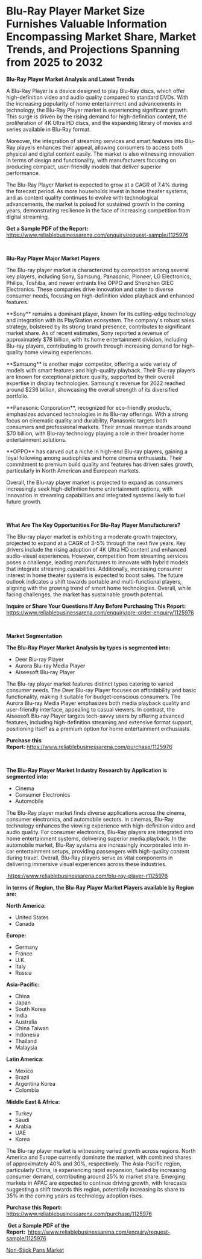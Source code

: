 <p><h1>Blu-Ray Player Market Size Furnishes Valuable Information Encompassing Market Share, Market Trends, and Projections Spanning from 2025 to 2032</h1></p><p><strong>Blu-Ray Player Market Analysis and Latest Trends</strong></p>
<p><p>A Blu-Ray Player is a device designed to play Blu-Ray discs, which offer high-definition video and audio quality compared to standard DVDs. With the increasing popularity of home entertainment and advancements in technology, the Blu-Ray Player market is experiencing significant growth. This surge is driven by the rising demand for high-definition content, the proliferation of 4K Ultra HD discs, and the expanding library of movies and series available in Blu-Ray format. </p><p>Moreover, the integration of streaming services and smart features into Blu-Ray players enhances their appeal, allowing consumers to access both physical and digital content easily. The market is also witnessing innovation in terms of design and functionality, with manufacturers focusing on producing compact, user-friendly models that deliver superior performance.</p><p>The Blu-Ray Player Market is expected to grow at a CAGR of 7.4% during the forecast period. As more households invest in home theater systems, and as content quality continues to evolve with technological advancements, the market is poised for sustained growth in the coming years, demonstrating resilience in the face of increasing competition from digital streaming.</p></p>
<p><strong>Get a Sample PDF of the Report:&nbsp;</strong> <a href="https://www.reliablebusinessarena.com/enquiry/request-sample/1125976?utm_campaign=3062&utm_medium=2&utm_source=Github&utm_content=ia&utm_term=06042025&utm_id=blu-ray-player">https://www.reliablebusinessarena.com/enquiry/request-sample/1125976</a></p>
<p>&nbsp;</p>
<p><strong>Blu-Ray Player Major Market Players</strong></p>
<p><p>The Blu-ray player market is characterized by competition among several key players, including Sony, Samsung, Panasonic, Pioneer, LG Electronics, Philips, Toshiba, and newer entrants like OPPO and Shenzhen GIEC Electronics. These companies drive innovation and cater to diverse consumer needs, focusing on high-definition video playback and enhanced features.</p><p>**Sony** remains a dominant player, known for its cutting-edge technology and integration with its PlayStation ecosystem. The company's robust sales strategy, bolstered by its strong brand presence, contributes to significant market share. As of recent estimates, Sony reported a revenue of approximately $78 billion, with its home entertainment division, including Blu-ray players, contributing to growth through increasing demand for high-quality home viewing experiences.</p><p>**Samsung** is another major competitor, offering a wide variety of models with smart features and high-quality playback. Their Blu-ray players are known for exceptional picture quality, supported by their overall expertise in display technologies. Samsung's revenue for 2022 reached around $236 billion, showcasing the overall strength of its diversified portfolio.</p><p>**Panasonic Corporation**, recognized for eco-friendly products, emphasizes advanced technologies in its Blu-ray offerings. With a strong focus on cinematic quality and durability, Panasonic targets both consumers and professional markets. Their annual revenue stands around $70 billion, with Blu-ray technology playing a role in their broader home entertainment solutions.</p><p>**OPPO** has carved out a niche in high-end Blu-ray players, gaining a loyal following among audiophiles and home cinema enthusiasts. Their commitment to premium build quality and features has driven sales growth, particularly in North American and European markets.</p><p>Overall, the Blu-ray player market is projected to expand as consumers increasingly seek high-definition home entertainment options, with innovation in streaming capabilities and integrated systems likely to fuel future growth.</p></p>
<p>&nbsp;</p>
<p><strong>What Are The Key Opportunities For Blu-Ray Player Manufacturers?</strong></p>
<p><p>The Blu-ray player market is exhibiting a moderate growth trajectory, projected to expand at a CAGR of 3-5% through the next five years. Key drivers include the rising adoption of 4K Ultra HD content and enhanced audio-visual experiences. However, competition from streaming services poses a challenge, leading manufacturers to innovate with hybrid models that integrate streaming capabilities. Additionally, increasing consumer interest in home theater systems is expected to boost sales. The future outlook indicates a shift towards portable and multi-functional players, aligning with the growing trend of smart home technologies. Overall, while facing challenges, the market has sustainable growth potential.</p></p>
<p><strong>Inquire or Share Your Questions If Any Before Purchasing This Report:</strong> <a href="https://www.reliablebusinessarena.com/enquiry/pre-order-enquiry/1125976?utm_campaign=3062&utm_medium=2&utm_source=Github&utm_content=ia&utm_term=06042025&utm_id=blu-ray-player">https://www.reliablebusinessarena.com/enquiry/pre-order-enquiry/1125976</a></p>
<p>&nbsp;</p>
<p><strong>Market Segmentation</strong></p>
<p><strong>The Blu-Ray Player Market Analysis by types is segmented into:</strong></p>
<p><ul><li>Deer Blu-ray Player</li><li>Aurora Blu-ray Media Player</li><li>Aiseesoft Blu-ray Player</li></ul></p>
<p><p>The Blu-ray player market features distinct types catering to varied consumer needs. The Deer Blu-ray Player focuses on affordability and basic functionality, making it suitable for budget-conscious consumers. The Aurora Blu-ray Media Player emphasizes both media playback quality and user-friendly interface, appealing to casual viewers. In contrast, the Aiseesoft Blu-ray Player targets tech-savvy users by offering advanced features, including high-definition streaming and extensive format support, positioning itself as a premium option for home entertainment enthusiasts.</p></p>
<p><strong>Purchase this Report:&nbsp;</strong><a href="https://www.reliablebusinessarena.com/purchase/1125976?utm_campaign=3062&utm_medium=2&utm_source=Github&utm_content=ia&utm_term=06042025&utm_id=blu-ray-player">https://www.reliablebusinessarena.com/purchase/1125976</a></p>
<p>&nbsp;</p>
<p><strong>The Blu-Ray Player Market Industry Research by Application is segmented into:</strong></p>
<p><ul><li>Cinema</li><li>Consumer Electronics</li><li>Automobile</li></ul></p>
<p><p>The Blu-Ray player market finds diverse applications across the cinema, consumer electronics, and automobile sectors. In cinemas, Blu-Ray technology enhances the viewing experience with high-definition video and audio quality. For consumer electronics, Blu-Ray players are integrated into home entertainment systems, delivering superior media playback. In the automobile market, Blu-Ray systems are increasingly incorporated into in-car entertainment setups, providing passengers with high-quality content during travel. Overall, Blu-Ray players serve as vital components in delivering immersive visual experiences across these industries.</p></p>
<p><a href="https://www.reliablebusinessarena.com/blu-ray-player-r1125976?utm_campaign=3062&utm_medium=2&utm_source=Github&utm_content=ia&utm_term=06042025&utm_id=blu-ray-player">&nbsp;https://www.reliablebusinessarena.com/blu-ray-player-r1125976</a></p>
<p><strong>In terms of Region, the Blu-Ray Player Market Players available by Region are:</strong></p>
<p>
    <p> <strong> North America: </strong>
        <ul>
            <li>United States</li>
            <li>Canada</li>
        </ul>
        </p> 
    <p> <strong> Europe: </strong>
        <ul>
            <li>Germany</li>
            <li>France</li>
            <li>U.K.</li>
            <li>Italy</li>
            <li>Russia</li>
        </ul>
        </p> 
    <p> <strong> Asia-Pacific: </strong>
        <ul>
            <li>China</li>
            <li>Japan</li>
            <li>South Korea</li>
            <li>India</li>
            <li>Australia</li>
            <li>China Taiwan</li>
            <li>Indonesia</li>
            <li>Thailand</li>
            <li>Malaysia</li>
        </ul>
        </p> 
    <p> <strong> Latin America: </strong>
        <ul>
            <li>Mexico</li>
            <li>Brazil</li>
            <li>Argentina Korea</li>
            <li>Colombia</li>
        </ul>
        </p> 
    <p> <strong> Middle East & Africa: </strong>
        <ul>
            <li>Turkey</li>
            <li>Saudi</li>
            <li>Arabia</li>
            <li>UAE</li>
            <li>Korea</li>
        </ul>
    </p>
    </p>
<p><p>The Blu-ray player market is witnessing varied growth across regions. North America and Europe currently dominate the market, with combined shares of approximately 40% and 30%, respectively. The Asia-Pacific region, particularly China, is experiencing rapid expansion, fueled by increasing consumer demand, contributing around 25% to market share. Emerging markets in APAC are expected to continue driving growth, with forecasts suggesting a shift towards this region, potentially increasing its share to 35% in the coming years as technology adoption rises.</p></p>
<p><strong>Purchase this Report: </strong><a href="https://www.reliablebusinessarena.com/purchase/1125976?utm_campaign=3062&utm_medium=2&utm_source=Github&utm_content=ia&utm_term=06042025&utm_id=blu-ray-player">https://www.reliablebusinessarena.com/purchase/1125976</a></p>
<p>&nbsp;<strong>Get a Sample PDF of the Report:&nbsp;&nbsp;</strong><a href="https://www.reliablebusinessarena.com/enquiry/request-sample/1125976?utm_campaign=3062&utm_medium=2&utm_source=Github&utm_content=ia&utm_term=06042025&utm_id=blu-ray-player">https://www.reliablebusinessarena.com/enquiry/request-sample/1125976</a></p>
<p><strong></strong></p>
<p><p><a href="https://github.com/xtysizov/Market-Research-Report-List-1/blob/main/non-stick-pans-market.md?utm_campaign=3062&utm_medium=2&utm_source=Github&utm_content=ia&utm_term=06042025&utm_id=blu-ray-player">Non-Stick Pans Market</a></p></p>